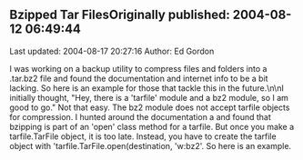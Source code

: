 ## Bzipped Tar FilesOriginally published: 2004-08-12 06:49:44 
Last updated: 2004-08-17 20:27:16 
Author: Ed Gordon 
 
I was working on a backup utility to compress files and folders into a .tar.bz2 file and found the documentation and internet info to be a bit lacking. So here is an example for those that tackle this in the future.\n\nI initially thought, "Hey, there is a 'tarfile' module and a bz2 module, so I am good to go." Not that easy. The bz2 module does not accept tarfile objects for compression. I hunted around the documentation a and found that bzipping is part of an 'open' class method for a tarfile. But once you make a tarfile.TarFile object, it is too late. Instead, you have to create the tarfile object with 'tarfile.TarFile.open(destination, 'w:bz2'. So here is an example.